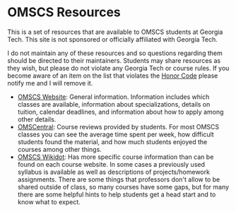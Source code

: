 # OMSCS Resources

This is a set of resources that are available to OMSCS students at Georgia Tech. This site is not sponsored or officially affiliated with Georgia Tech.

I do not maintain any of these resources and so questions regarding them should be directed to their maintainers. Students may share resources as they wish, but please do not violate any Georgia Tech or course rules. If you become aware of an item on the list that violates the [Honor Code](http://osi.gatech.edu/content/honor-code) please notify me and I will remove it.


- [OMSCS Website](https://www.omscs.gatech.edu/):
  General information. Information includes which classes are available, information about specializations, details on tuition, calendar deadlines, and information about how to apply among other details.  
- [OMSCentral](https://omscentral.com/courses):
  Course reviews provided by students. For most OMSCS classes you can see the average time spent per week, how difficult students found the material, and how much students enjoyed the courses among other things.  
- [OMSCS Wikidot](http://omscs.wikidot.com/courses:list-of-courses):
  Has more specific course information than can be found on each course website. In some cases a previously used syllabus is available as well as descriptions of projects/homework assignments. There are some things that professors don't allow to be shared outside of class, so many courses have some gaps, but for many there are some helpful hints to help students get a head start and to know what to expect.  